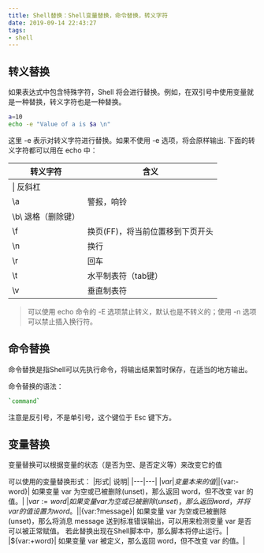 ```yaml
---
title: Shell替换：Shell变量替换，命令替换，转义字符
date: 2019-09-14 22:43:27
tags:
- shell 
---
```

## 转义替换
如果表达式中包含特殊字符，Shell 将会进行替换。例如，在双引号中使用变量就是一种替换，转义字符也是一种替换。
```sh
a=10
echo -e "Value of a is $a \n"
```
这里 -e 表示对转义字符进行替换。如果不使用 -e 选项，将会原样输出.
下面的转义字符都可以用在 echo 中：

|转义字符|含义|
|---|---|
|\\|	反斜杠|
|\a|	警报，响铃|
|\b\	退格（删除键）|
|\f	|换页(FF)，将当前位置移到下页开头|
|\n|	换行|
|\r| 	回车|
|\t|	水平制表符（tab键） |
|\v	|垂直制表符|

> 可以使用 echo 命令的 -E 选项禁止转义，默认也是不转义的；使用 -n 选项可以禁止插入换行符。


## 命令替换
命令替换是指Shell可以先执行命令，将输出结果暂时保存，在适当的地方输出。

命令替换的语法：
```sh 
`command`
```
注意是反引号，不是单引号，这个键位于 Esc 键下方。


## 变量替换
变量替换可以根据变量的状态（是否为空、是否定义等）来改变它的值

可以使用的变量替换形式：
|形式|	说明|
|---|---|
|${var}|	变量本来的值|
|${var:-word}|	如果变量 var 为空或已被删除(unset)，那么返回 word，但不改变 var 的值。|
|${var:=word}|	如果变量 var 为空或已被删除(unset)，那么返回 word，并将 var 的值设置为 word。|
|${var:?message}|	如果变量 var 为空或已被删除(unset)，那么将消息 message 送到标准错误输出，可以用来检测变量 var 是否可以被正常赋值。
若此替换出现在Shell脚本中，那么脚本将停止运行。|
|${var:+word}|	如果变量 var 被定义，那么返回 word，但不改变 var 的值。|
